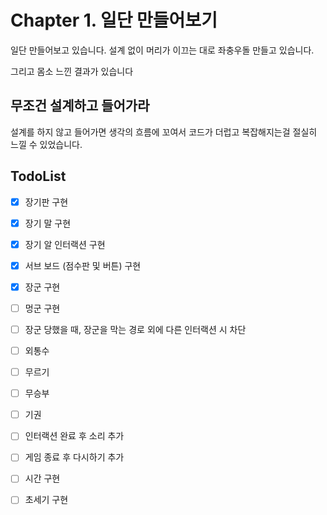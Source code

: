 # Chapter 1. 일단 만들어보기

일단 만들어보고 있습니다. 설계 없이 머리가 이끄는 대로 좌충우돌 만들고 있습니다.

그리고 몸소 느낀 결과가 있습니다

## 무조건 설계하고 들어가라

설계를 하지 않고 들어가면 생각의 흐름에 꼬여서 코드가 더럽고 복잡해지는걸 절실히 느낄 수 있었습니다.

## TodoList

* [x] 장기판 구현
* [x] 장기 말 구현
* [x] 장기 알 인터랙션 구현
* [x] 서브 보드 (점수판 및 버튼) 구현
* [x] 장군 구현
* [ ] 멍군 구현
* [ ] 장군 당했을 때, 장군을 막는 경로 외에 다른 인터랙션 시 차단
* [ ] 외통수
* [ ] 무르기
* [ ] 무승부
* [ ] 기권
* [ ] 인터랙션 완료 후 소리 추가
* [ ] 게임 종료 후 다시하기 추가
* [ ] 시간 구현
* [ ] 초세기 구현

